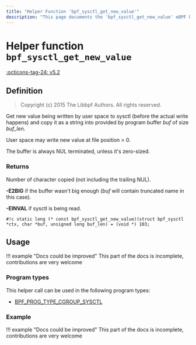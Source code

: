 ```yaml
---
title: "Helper Function 'bpf_sysctl_get_new_value'"
description: "This page documents the 'bpf_sysctl_get_new_value' eBPF helper function, including its definition, usage, program types that can use it, and examples."
---
```

# Helper function `bpf_sysctl_get_new_value`

<!-- [FEATURE_TAG](bpf_sysctl_get_new_value) -->
[:octicons-tag-24: v5.2](https://github.com/torvalds/linux/commit/4e63acdff864654cee0ac5aaeda3913798ee78f6)
<!-- [/FEATURE_TAG] -->

## Definition

> Copyright (c) 2015 The Libbpf Authors. All rights reserved.


<!-- [HELPER_FUNC_DEF] -->
Get new value being written by user space to sysctl (before the actual write happens) and copy it as a string into provided by program buffer _buf_ of size _buf_len_.

User space may write new value at file position > 0.

The buffer is always NUL terminated, unless it's zero-sized.

### Returns

Number of character copied (not including the trailing NUL).

**-E2BIG** if the buffer wasn't big enough (_buf_ will contain truncated name in this case).

**-EINVAL** if sysctl is being read.

`#!c static long (* const bpf_sysctl_get_new_value)(struct bpf_sysctl *ctx, char *buf, unsigned long buf_len) = (void *) 103;`
<!-- [/HELPER_FUNC_DEF] -->

## Usage

!!! example "Docs could be improved"
    This part of the docs is incomplete, contributions are very welcome

### Program types

This helper call can be used in the following program types:

<!-- DO NOT EDIT MANUALLY -->
<!-- [HELPER_FUNC_PROG_REF] -->
 * [BPF_PROG_TYPE_CGROUP_SYSCTL](../program-type/BPF_PROG_TYPE_CGROUP_SYSCTL.md)
<!-- [/HELPER_FUNC_PROG_REF] -->

### Example

!!! example "Docs could be improved"
    This part of the docs is incomplete, contributions are very welcome

